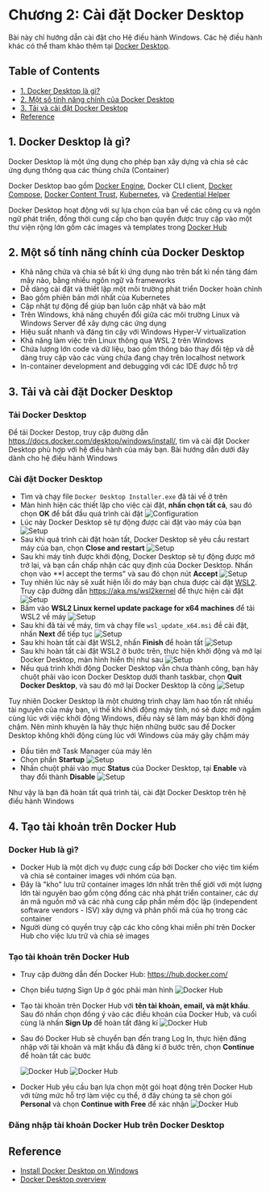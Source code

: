 # Chương 2: Cài đặt Docker Desktop

Bài này chỉ hướng dẫn cài đặt cho Hệ điều hành Windows. Các hệ điều hành khác có thể tham khảo thêm tại [Docker Desktop](https://docs.docker.com/desktop/).

## Table of Contents
- [1. Docker Desktop là gì?](#1-docker-desktop-là-gì)
- [2. Một số tính năng chính của Docker Desktop](#2-một-số-tính-năng-chính-của-docker-desktop)
- [3. Tải và cài đặt Docker Desktop](#3-tải-và-cài-đặt-docker-desktop)
- [Reference](#reference)

## 1. Docker Desktop là gì?
Docker Desktop là một ứng dụng cho phép bạn xây dựng và chia sẻ các ứng dụng thông qua các thùng chứa (Container)

Docker Desktop bao gồm [Docker Engine](https://docs.docker.com/engine/), Docker CLI client, [Docker Compose](https://docs.docker.com/compose/), [Docker Content Trust](https://docs.docker.com/engine/security/trust/), [Kubernetes](https://github.com/kubernetes/kubernetes/), và [Credential Helper](https://github.com/docker/docker-credential-helpers/)

Docker Desktop hoạt động với sự lựa chọn của bạn về các công cụ và ngôn ngữ phát triển, đồng thời cung cấp cho bạn quyền được truy cập vào một thư viện rộng lớn gồm các images và templates trong [Docker Hub](https://hub.docker.com/)

## 2. Một số tính năng chính của Docker Desktop
- Khả năng chứa và chia sẻ bất kì ứng dụng nào trên bất kì nền tảng đám mây nào, bằng nhiều ngôn ngữ và frameworks
- Dễ dàng cài đặt và thiết lập một môi trường phát triển Docker hoàn chỉnh
- Bao gồm phiên bản mới nhất của Kubernetes
- Cập nhật tự động để giúp bạn luôn cập nhật và bảo mật
- Trên Windows, khả năng chuyển đổi giữa các môi trường Linux và Windows Server để xây dựng các ứng dụng
- Hiệu suất nhanh và đáng tin cậy với Windows Hyper-V virtualization
- Khả năng làm việc trên Linux thông qua WSL 2 trên Windows
- Chứa lượng lớn code và dữ liệu, bao gồm thông báo thay đổi tệp và dễ dàng truy cập vào các vùng chứa đang chạy trên localhost network
- In-container development and debugging với các IDE được hỗ trợ

## 3. Tải và cài đặt Docker Desktop

### Tải Docker Desktop
Để tải Docker Destop, truy cập đường dẫn https://docs.docker.com/desktop/windows/install/, tìm và cài đặt Docker Desktop phù hợp với hệ điều hành của máy bạn. Bài hướng dẫn dưới đây dành cho hệ điều hành Windows

### Cài đặt Docker Desktop
- Tìm và chạy file `Docker Desktop Installer.exe` đã tải về ở trên
- Màn hình hiện các thiết lập cho việc cài đặt, **nhấn chọn tất cả**, sau đó chọn **OK** để bắt đầu quá trình cài đặt
  ![Configuration](./imgs/chapter2/1.png)
- Lúc này Docker Desktop sẽ tự động được cài đặt vào máy của bạn
  ![Setup](./imgs/chapter2/2.png)
- Sau khi quá trình cài đặt hoàn tất, Docker Desktop sẽ yêu cầu restart máy của bạn, chọn **Close and restart**
  ![Setup](./imgs/chapter2/3.png)
- Sau khi máy tính được khởi động, Docker Desktop sẽ tự động được mở trở lại, và bạn cần chấp nhận các quy định của Docker Desktop. Nhấn chọn vào **I accept the terms" và sau đó chọn nút **Accept**
  ![Setup](./imgs/chapter2/4.png)
- Tuy nhiên lúc này sẽ xuất hiện lỗi do máy bạn chưa được cài đặt [WSL2](https://docs.microsoft.com/en-us/windows/wsl/about). Truy cập đường dẫn https://aka.ms/wsl2kernel để thực hiện cài đặt
  ![Setup](./imgs/chapter2/5.png)
- Bấm vào **WSL2 Linux kernel update package for x64 machines** để tải WSL2 về máy
  ![Setup](./imgs/chapter2/6.png)
- Sau khi đã tải về máy, tìm và chạy file `wsl_update_x64.msi` đề cài đặt, nhấn **Next** để tiếp tục
  ![Setup](./imgs/chapter2/7.png)
- Sau khi hoàn tất cài đặt WSL2, nhấn **Finish** để hoàn tất
  ![Setup](./imgs/chapter2/8.png)
- Sau khi hoàn tất cài đặt WSL2 ở bước trên, thực hiện khởi động và mở lại Docker Desktop, màn hình hiển thị như sau
  ![Setup](./imgs/chapter2/9.png)
- Nếu quá trình khởi động Docker Desktop vẫn chưa thành công, bạn hãy chuột phải vào icon Docker Desktop dưới thanh taskbar, chọn **Quit Docker Desktop**, và sau đó mở lại Docker Desktop là công
  ![Setup](./imgs/chapter2/10.png)

Tuy nhiên Docker Desktop là một chương trình chạy làm hao tốn rất nhiều tài nguyên của máy bạn, vì thế khi khởi động máy tính, nó sẽ được mở ngầm cùng lúc với việc khởi động Windows, điều này sẽ làm máy bạn khởi động chậm. Nên mình khuyên là hãy thực hiện những bước sau để Docker Desktop không khởi động cùng lúc với Windows của máy gây chậm máy
- Đầu tiên mở Task Manager của máy lên
- Chọn phần **Startup**
  ![Setup](./imgs/chapter2/12.png)
- Nhấn chuột phải vào mục **Status** của Docker Desktop, tại **Enable** và thay đổi thành **Disable**
  ![Setup](./imgs/chapter2/13.png)
  
Như vậy là bạn đã hoàn tất quá trình tải, cài đặt Docker Desktop trên hệ điều hành Windows

## 4. Tạo tài khoản trên Docker Hub
### Docker Hub là gì?
- Docker Hub là một dịch vụ được cung cấp bởi Docker cho việc tìm kiếm và chia sẻ container images với nhóm của bạn.
- Đây là "kho" lưu trữ container images lớn nhất trên thế giới với một lượng lớn tài nguyên bao gồm cộng đồng các nhà phát triển container, các dự án mã nguồn mở và các nhà cung cấp phần mềm độc lập (independent software vendors - ISV) xây dựng và phân phối mã của họ trong các container
- Người dùng có quyền truy cập các kho công khai miễn phí trên Docker Hub cho việc lưu trữ và chia sẻ images

### Tạo tài khoản trên Docker Hub
- Truy cập đường dẫn đến Docker Hub: https://hub.docker.com/
- Chọn biểu tượng Sign Up ở góc phải màn hình
  ![Docker Hub](./imgs/chapter2/14.png)
- Tạo tài khoản trên Docker Hub với **tên tài khoản, email, và mật khẩu**. Sau đó nhấn chọn đồng ý vào các điều khoản của Docker Hub, và cuối cùng là nhấn **Sign Up** để hoàn tất đăng kí
  ![Docker Hub](./imgs/chapter2/15.png)
- Sau đó Docker Hub sẽ chuyển bạn đến trang Log In, thực hiện đăng nhập với tài khoản và mật khẩu đã đăng kí ở bước trên, chọn **Continue** để hoàn tất các bước

  ![Docker Hub](./imgs/chapter2/16.png) ![Docker Hub](./imgs/chapter2/17.png)
- Docker Hub yêu cầu bạn lựa chọn một gói hoạt động trên Docker Hub với từng mức hỗ trợ làm việc cụ thể, ở đây chúng ta sẽ chọn gói **Personal** và chọn **Continue with Free** để xác nhận
  ![Docker Hub](./imgs/chapter2/18.png)
  

### Đăng nhập tài khoản Docker Hub trên Docker Desktop

## Reference
- [Install Docker Desktop on Windows](https://docs.docker.com/desktop/windows/install/)
- [Docker Desktop overview](https://docs.docker.com/desktop/)
